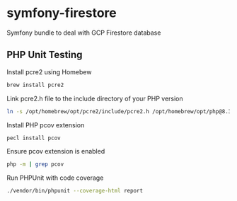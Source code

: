 # symfony-firestore
Symfony bundle to deal with GCP Firestore database


## PHP Unit Testing

Install pcre2 using Homebew
```bash
brew install pcre2
```

Link pcre2.h file to the include directory of your PHP version

```bash
ln -s /opt/homebrew/opt/pcre2/include/pcre2.h /opt/homebrew/opt/php@8.3/include/php/ext/pcre
```

Install PHP pcov extension

```bash
pecl install pcov
```

Ensure pcov extension is enabled

```bash
php -m | grep pcov
```

Run PHPUnit with code coverage

```bash
./vendor/bin/phpunit --coverage-html report
```